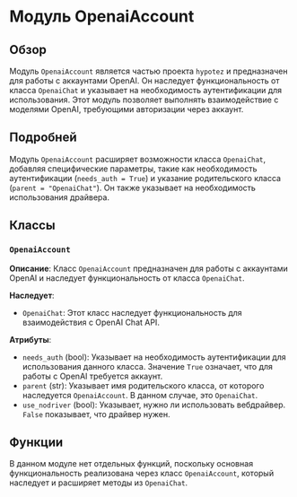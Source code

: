 # Модуль OpenaiAccount

## Обзор

Модуль `OpenaiAccount` является частью проекта `hypotez` и предназначен для работы с аккаунтами OpenAI. Он наследует функциональность от класса `OpenaiChat` и указывает на необходимость аутентификации для использования. Этот модуль позволяет выполнять взаимодействие с моделями OpenAI, требующими авторизации через аккаунт.

## Подробней

Модуль `OpenaiAccount` расширяет возможности класса `OpenaiChat`, добавляя специфические параметры, такие как необходимость аутентификации (`needs_auth = True`) и указание родительского класса (`parent = "OpenaiChat"`).  Он также указывает на необходимость использования драйвера.

## Классы

### `OpenaiAccount`

**Описание**: Класс `OpenaiAccount` предназначен для работы с аккаунтами OpenAI и наследует функциональность от класса `OpenaiChat`.

**Наследует**:
- `OpenaiChat`: Этот класс наследует функциональность для взаимодействия с OpenAI Chat API.

**Атрибуты**:
- `needs_auth` (bool): Указывает на необходимость аутентификации для использования данного класса. Значение `True` означает, что для работы с OpenAI требуется аккаунт.
- `parent` (str): Указывает имя родительского класса, от которого наследуется `OpenaiAccount`. В данном случае, это `OpenaiChat`.
- `use_nodriver` (bool): Указывает, нужно ли использовать вебдрайвер. `False` показывает, что драйвер нужен.

## Функции

В данном модуле нет отдельных функций, поскольку основная функциональность реализована через класс `OpenaiAccount`, который наследует и расширяет методы из `OpenaiChat`.